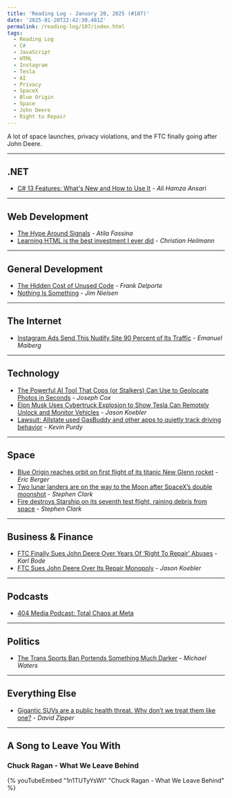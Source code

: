 ```yaml
---
title: 'Reading Log - January 20, 2025 (#107)'
date: '2025-01-20T22:42:30.481Z'
permalink: /reading-log/107/index.html
tags:
  - Reading Log
  - C#
  - JavaScript
  - HTML
  - Instagram
  - Tesla
  - AI
  - Privacy
  - SpaceX
  - Blue Origin
  - Space
  - John Deere
  - Right to Repair
---
```


A lot of space launches, privacy violations, and the FTC finally going after John Deere.
<!-- excerpt -->

---

## .NET

- [C# 13 Features: What's New and How to Use It](https://blog.elmah.io/c-13-features-whats-new-and-how-to-use-it/) - *Ali Hamza Ansari*

---

## Web Development

- [The Hype Around Signals](https://www.smashingmagazine.com/2024/11/the-hype-around-signals/) - *Atila Fassina*
- [Learning HTML is the best investment I ever did](https://christianheilmann.com/2025/01/15/learning-html-is-the-best-investment-i-ever-did/?ref=dailydev) - *Christian Heilmann*

---

## General Development

- [The Hidden Cost of Unused Code](https://thenewstack.io/the-hidden-cost-of-unused-code/) - *Frank Delporte*
- [Nothing Is Something](https://blog.jim-nielsen.com/2024/nothing-is-something/) - *Jim Nielsen*

---

## The Internet

- [Instagram Ads Send This Nudify Site 90 Percent of Its Traffic](https://www.404media.co/instagram-ads-send-this-nudify-site-90-percent-of-its-traffic/) - *Emanuel Maiberg*

---

## Technology

- [The Powerful AI Tool That Cops (or Stalkers) Can Use to Geolocate Photos in Seconds](https://www.404media.co/the-powerful-ai-tool-that-cops-or-stalkers-can-use-to-geolocate-photos-in-seconds/) - *Joseph Cox*
- [Elon Musk Uses Cybertruck Explosion to Show Tesla Can Remotely Unlock and Monitor Vehicles](https://www.404media.co/elon-musk-uses-cybertruck-explosion-to-show-tesla-can-remotely-unlock-and-monitor-vehicles/) - *Jason Koebler*
- [Lawsuit: Allstate used GasBuddy and other apps to quietly track driving behavior](https://arstechnica.com/gadgets/2025/01/allstate-sued-for-allegedly-tracking-drivers-behavior-through-third-party-apps/) - *Kevin Purdy*

---

## Space

- [Blue Origin reaches orbit on first flight of its titanic New Glenn rocket](https://arstechnica.com/space/2025/01/blue-origin-reaches-orbit-on-first-flight-of-its-titanic-new-glenn-rocket/) - *Eric Berger*
- [Two lunar landers are on the way to the Moon after SpaceX’s double moonshot](https://arstechnica.com/science/2025/01/two-lunar-landers-are-on-the-way-to-the-moon-after-spacexs-double-moonshot/) - *Stephen Clark*
- [Fire destroys Starship on its seventh test flight, raining debris from space](https://arstechnica.com/space/2025/01/fire-destroys-starship-on-its-seventh-test-flight-raining-debris-from-space/) - *Stephen Clark*

---

## Business & Finance

- [FTC Finally Sues John Deere Over Years Of ‘Right To Repair’ Abuses](https://www.techdirt.com/2025/01/17/ftc-finally-sues-john-deere-over-years-of-right-to-repair-abuses/) - *Karl Bode*
- [FTC Sues John Deere Over Its Repair Monopoly](https://www.404media.co/ftc-sues-john-deere-over-its-repair-monopoly/) - *Jason Koebler*

---

## Podcasts

- [404 Media Podcast: Total Chaos at Meta](https://www.404media.co/podcast-total-chaos-at-meta/)

---

## Politics

- [The Trans Sports Ban Portends Something Much Darker](https://defector.com/the-trans-sports-ban-portends-something-much-darker) - *Michael Waters*

---

## Everything Else

- [Gigantic SUVs are a public health threat. Why don’t we treat them like one?](https://www.vox.com/future-perfect/391733/gigantic-suvs-are-a-public-health-threat-why-dont-we-treat-them-like-one) - *David Zipper*

---

## A Song to Leave You With

### Chuck Ragan - What We Leave Behind

{% youTubeEmbed "1n1TUTyYsWI" "Chuck Ragan - What We Leave Behind" %}


